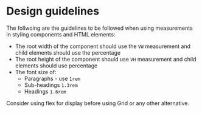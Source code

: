 # Design guidelines

The follwoing are the guidelines to be followed when using measurements in styling components and HTML elements:

- The root width of the component should use the `VW` measurement and child elements should use the percentage
- The root height of the component should use `VH` measurement and child elements should use percentage
- The font size of:
  - Paragraphs - use `1rem`
  - Sub-headings `1.3rem`
  - Headings `1.6rem`

Consider using flex for display before using Grid or any other alternative.
